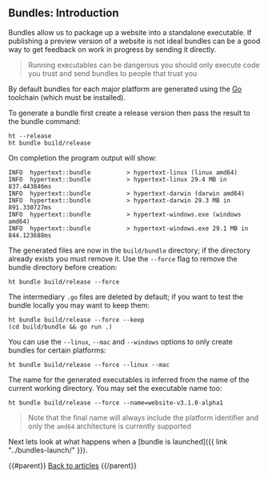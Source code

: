 ## Bundles: Introduction

Bundles allow us to package up a website into a standalone executable. If publishing a preview version of a website is not ideal bundles can be a good way to get feedback on work in progress by sending it directly.

> Running executables can be dangerous you should only execute code you trust and send bundles to people that trust you

By default bundles for each major platform are generated using the [Go][] toolchain (which must be installed).

To generate a bundle first create a release version then pass the result to the bundle command:

```
ht --release
ht bundle build/release
```

On completion the program output will show:

```
INFO  hypertext::bundle          > hypertext-linux (linux amd64)
INFO  hypertext::bundle          > hypertext-linux 29.4 MB in 837.443846ms
INFO  hypertext::bundle          > hypertext-darwin (darwin amd64)
INFO  hypertext::bundle          > hypertext-darwin 29.3 MB in 891.330727ms
INFO  hypertext::bundle          > hypertext-windows.exe (windows amd64)
INFO  hypertext::bundle          > hypertext-windows.exe 29.1 MB in 844.123688ms
```

The generated files are now in the `build/bundle` directory; if the directory already exists you must remove it. Use the `--force` flag to remove the bundle directory before creation:

```
ht bundle build/release --force
```

The intermediary `.go` files are deleted by default; if you want to test the bundle locally you may want to keep them:

```
ht bundle build/release --force --keep
(cd build/bundle && go run .)
```

You can use the `--linux`, `--mac` and `--windows` options to only create bundles for certain platforms:

```
ht bundle build/release --force --linux --mac
```

The name for the generated executables is inferred from the name of the current working directory. You may set the executable name too:

```
ht bundle build/release --force --name=website-v3.1.0-alpha1
```

> Note that the final name will always include the platform identifier and only the `amd64` architecture is currently supported

Next lets look at what happens when a [bundle is launched]({{ link "../bundles-launch/" }}).

{{#parent}}
[Back to articles]({{href}})
{{/parent}}

[Go]: https://golang.org/
